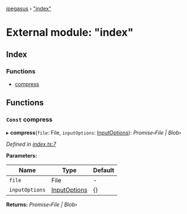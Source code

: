 [jpegasus](../README.md) › ["index"](_index_.md)

# External module: "index"

## Index

### Functions

* [compress](_index_.md#const-compress)

## Functions

### `Const` compress

▸ **compress**(`file`: File, `inputOptions`: [InputOptions](../interfaces/_types_inputoptions_.inputoptions.md)): *Promise‹File | Blob›*

*Defined in [index.ts:7](https://github.com/TonyBrobston/jpegasus/blob/3e8440e/src/index.ts#L7)*

**Parameters:**

Name | Type | Default |
------ | ------ | ------ |
`file` | File | - |
`inputOptions` | [InputOptions](../interfaces/_types_inputoptions_.inputoptions.md) | {} |

**Returns:** *Promise‹File | Blob›*
